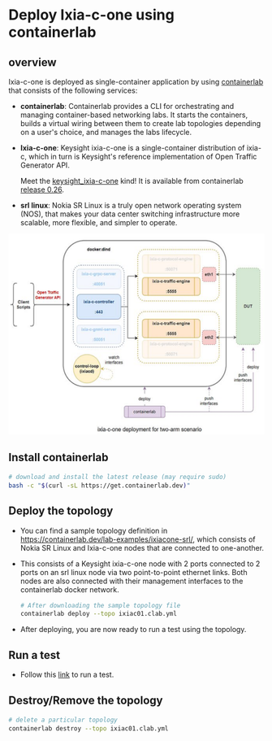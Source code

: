 
# Deploy Ixia-c-one using containerlab

## overview

Ixia-c-one is deployed as single-container application by using [containerlab](https://containerlab.dev/quickstart/) that consists of the following services:

* **containerlab**: Containerlab provides a CLI for orchestrating and managing container-based networking labs. It starts the containers, builds a virtual wiring between them to create lab topologies depending on a user's choice, and manages the labs lifecycle.
* **Ixia-c-one**: Keysight ixia-c-one is a single-container distribution of ixia-c, which in turn is Keysight's reference implementation of Open Traffic Generator API.

  Meet the [keysight_ixia-c-one](https://containerlab.dev/manual/kinds/keysight_ixia-c-one) kind! It is available from containerlab [release 0.26](https://containerlab.dev/rn/0.26/#keysight-ixia-c).
* **srl linux**: Nokia SR Linux is a truly open network operating system (NOS), that makes your data center switching infrastructure more scalable, more flexible, and simpler to operate.

<div align="center">
  <img src="res/ixia-c-one-aur.drawio.svg"></img>
</div>

## Install containerlab

  ```sh
  # download and install the latest release (may require sudo)
  bash -c "$(curl -sL https://get.containerlab.dev)"
  ```

## Deploy the topology

* You can find a sample topology definition in <https://containerlab.dev/lab-examples/ixiacone-srl/>, which consists of Nokia SR Linux and Ixia-c-one nodes that are connected to one-another.
* This consists of a Keysight ixia-c-one node with 2 ports connected to 2 ports on an srl linux node via two point-to-point ethernet links. Both nodes are also connected with their management interfaces to the containerlab docker network.

  ```sh
  # After downloading the sample topology file 
  containerlab deploy --topo ixiac01.clab.yml
  ```
  
- After deploying, you are now ready to run a test using the topology.

## Run a test

* Follow this [link](https://containerlab.dev/lab-examples/ixiacone-srl/#execution) to run a test.

## Destroy/Remove the topology

  ```sh
  # delete a particular topology 
  containerlab destroy --topo ixiac01.clab.yml
  ```
